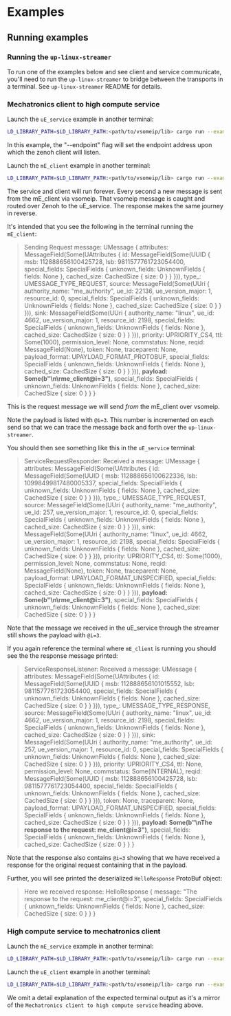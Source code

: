 # Examples

## Running examples

### Running the `up-linux-streamer`

To run one of the examples below and see client and service communicate, you'll need to run the `up-linux-streamer` to bridge between the transports in a terminal. See `up-linux-streamer` README for details.

### Mechatronics client to high compute service

Launch the `uE_service` example in another terminal:

```bash
LD_LIBRARY_PATH=$LD_LIBRARY_PATH:<path/to/vsomeip/lib> cargo run --example uE_service -- --endpoint tcp/0.0.0.0:7445
```

In this example, the "--endpoint" flag will set the endpoint address upon which the zenoh client will listen.

Launch the `mE_client` example in another terminal:

```bash
LD_LIBRARY_PATH=$LD_LIBRARY_PATH:<path/to/vsomeip/lib> cargo run --example mE_client 
```

The service and client will run forever. Every second a new message is sent from the mE_client via vsomeip. That vsomeip message is caught and routed over Zenoh to the uE_service. The response makes the same journey in reverse.

It's intended that you see the following in the terminal running the `mE_client`:

> Sending Request message:
UMessage { attributes: MessageField(Some(UAttributes { id: MessageField(Some(UUID { msb: 112888656100425728, lsb: 9811577761723054400, special_fields: SpecialFields { unknown_fields: UnknownFields { fields: None }, cached_size: CachedSize { size: 0 } } })), type_: UMESSAGE_TYPE_REQUEST, source: MessageField(Some(UUri { authority_name: "me_authority", ue_id: 22136, ue_version_major: 1, resource_id: 0, special_fields: SpecialFields { unknown_fields: UnknownFields { fields: None }, cached_size: CachedSize { size: 0 } } })), sink: MessageField(Some(UUri { authority_name: "linux", ue_id: 4662, ue_version_major: 1, resource_id: 2198, special_fields: SpecialFields { unknown_fields: UnknownFields { fields: None }, cached_size: CachedSize { size: 0 } } })), priority: UPRIORITY_CS4, ttl: Some(1000), permission_level: None, commstatus: None, reqid: MessageField(None), token: None, traceparent: None, payload_format: UPAYLOAD_FORMAT_PROTOBUF, special_fields: SpecialFields { unknown_fields: UnknownFields { fields: None }, cached_size: CachedSize { size: 0 } } })), **payload: Some(b"\n\rme_client@i=3")**, special_fields: SpecialFields { unknown_fields: UnknownFields { fields: None }, cached_size: CachedSize { size: 0 } } }

This is the request message we will send _from_ the mE_client over vsomeip.

Note the payload is listed with `@i=3`. This number is incremented on each send so that we can trace the message back and forth over the `up-linux-streamer`.

You should then see something like this in the `uE_service` terminal:

> ServiceRequestResponder: Received a message: UMessage { attributes: MessageField(Some(UAttributes { id: MessageField(Some(UUID { msb: 112888656100622336, lsb: 10998499817480005337, special_fields: SpecialFields { unknown_fields: UnknownFields { fields: None }, cached_size: CachedSize { size: 0 } } })), type_: UMESSAGE_TYPE_REQUEST, source: MessageField(Some(UUri { authority_name: "me_authority", ue_id: 257, ue_version_major: 1, resource_id: 0, special_fields: SpecialFields { unknown_fields: UnknownFields { fields: None }, cached_size: CachedSize { size: 0 } } })), sink: MessageField(Some(UUri { authority_name: "linux", ue_id: 4662, ue_version_major: 1, resource_id: 2198, special_fields: SpecialFields { unknown_fields: UnknownFields { fields: None }, cached_size: CachedSize { size: 0 } } })), priority: UPRIORITY_CS4, ttl: Some(1000), permission_level: None, commstatus: None, reqid: MessageField(None), token: None, traceparent: None, payload_format: UPAYLOAD_FORMAT_UNSPECIFIED, special_fields: SpecialFields { unknown_fields: UnknownFields { fields: None }, cached_size: CachedSize { size: 0 } } })), **payload: Some(b"\n\rme_client@i=3")**, special_fields: SpecialFields { unknown_fields: UnknownFields { fields: None }, cached_size: CachedSize { size: 0 } } }

Note that the message we received in the uE_service through the streamer still shows the payload with `@i=3`.

If you again reference the terminal where `mE_client` is running you should see the the response message printed:

> ServiceResponseListener: Received a message: UMessage { attributes: MessageField(Some(UAttributes { id: MessageField(Some(UUID { msb: 112888656101015552, lsb: 9811577761723054400, special_fields: SpecialFields { unknown_fields: UnknownFields { fields: None }, cached_size: CachedSize { size: 0 } } })), type_: UMESSAGE_TYPE_RESPONSE, source: MessageField(Some(UUri { authority_name: "linux", ue_id: 4662, ue_version_major: 1, resource_id: 2198, special_fields: SpecialFields { unknown_fields: UnknownFields { fields: None }, cached_size: CachedSize { size: 0 } } })), sink: MessageField(Some(UUri { authority_name: "me_authority", ue_id: 257, ue_version_major: 1, resource_id: 0, special_fields: SpecialFields { unknown_fields: UnknownFields { fields: None }, cached_size: CachedSize { size: 0 } } })), priority: UPRIORITY_CS4, ttl: None, permission_level: None, commstatus: Some(INTERNAL), reqid: MessageField(Some(UUID { msb: 112888656100425728, lsb: 9811577761723054400, special_fields: SpecialFields { unknown_fields: UnknownFields { fields: None }, cached_size: CachedSize { size: 0 } } })), token: None, traceparent: None, payload_format: UPAYLOAD_FORMAT_UNSPECIFIED, special_fields: SpecialFields { unknown_fields: UnknownFields { fields: None }, cached_size: CachedSize { size: 0 } } })), **payload: Some(b"\nThe response to the request: me_client@i=3")**, special_fields: SpecialFields { unknown_fields: UnknownFields { fields: None }, cached_size: CachedSize { size: 0 } } }

Note that the response also contains `@i=3` showing that we have received a response for the original request containing that in the payload.

Further, you will see printed the deserialized `HelloResponse` ProtoBuf object:

> Here we received response: HelloResponse { message: "The response to the request: me_client@i=3", special_fields: SpecialFields { unknown_fields: UnknownFields { fields: None }, cached_size: CachedSize { size: 0 } } }

### High compute service to mechatronics client

Launch the `mE_service` example in another terminal:

```bash
LD_LIBRARY_PATH=$LD_LIBRARY_PATH:<path/to/vsomeip/lib> cargo run --example mE_service
```

Launch the `uE_client` example in another terminal:

```bash
LD_LIBRARY_PATH=$LD_LIBRARY_PATH:<path/to/vsomeip/lib> cargo run --example uE_client -- --endpoint tcp/0.0.0.0:7444
```

We omit a detail explanation of the expected terminal output as it's a mirror of the `Mechatronics client to high compute service` heading above.
